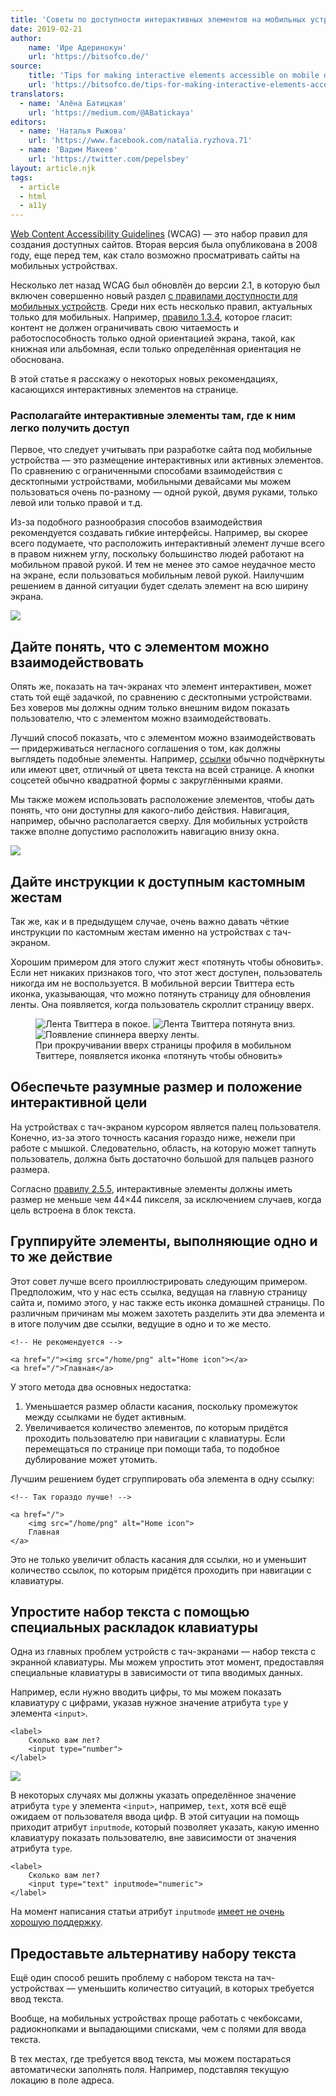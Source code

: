 ```yaml
---
title: 'Советы по доступности интерактивных элементов на мобильных устройствах'
date: 2019-02-21
author:
    name: 'Ире Адеринокун'
    url: 'https://bitsofco.de/'
source:
    title: 'Tips for making interactive elements accessible on mobile devices'
    url: 'https://bitsofco.de/tips-for-making-interactive-elements-accessible-on-mobile-devices/'
translators:
  - name: 'Алёна Батицкая'
    url: 'https://medium.com/@ABatickaya'
editors:
  - name: 'Наталья Рыжова'
    url: 'https://www.facebook.com/natalia.ryzhova.71'
  - name: 'Вадим Макеев'
    url: 'https://twitter.com/pepelsbey'
layout: article.njk
tags:
  - article
  - html
  - a11y
---
```


[Web Content Accessibility Guidelines](https://www.w3.org/TR/WCAG21/) (WCAG) — это набор правил для создания доступных сайтов. Вторая версия была опубликована в 2008 году, еще перед тем, как стало возможно просматривать сайты на мобильных устройствах.

Несколько лет назад WCAG был обновлён до версии 2.1, в которую был включен совершенно новый раздел [с правилами доступности для мобильных устройств](https://www.w3.org/TR/mobile-accessibility-mapping/). Среди них есть несколько правил, актуальных только для мобильных. Например, [правило 1.3.4](https://www.w3.org/TR/WCAG21/#orientation), которое гласит: контент не должен ограничивать свою читаемость и работоспособность только одной ориентацией экрана, такой, как книжная или альбомная, если только определённая ориентация не обоснована.

В этой статье я расскажу о некоторых новых рекомендациях, касающихся интерактивных элементов на странице.

### Располагайте интерактивные элементы там, где к ним легко получить доступ

Первое, что следует учитывать при разработке сайта под мобильные устройства — это размещение интерактивных или активных элементов. По сравнению с ограниченными способами взаимодействия с десктопными устройствами, мобильными девайсами мы можем пользоваться очень по-разному — одной рукой, двумя руками, только левой или только правой и т.д.

Из-за подобного разнообразия способов взаимодействия рекомендуется создавать гибкие интерфейсы. Например, вы скорее всего подумаете, что расположить интерактивный элемент лучше всего в правом нижнем углу, поскольку большинство людей работают на мобильном правой рукой. И тем не менее это самое неудачное место на экране, если пользоваться мобильным левой рукой. Наилучшим решением в данной ситуации будет сделать элемент на всю ширину экрана.

![](images/2.jpg)

## Дайте понять, что с элементом можно взаимодействовать

Опять же, показать на тач-экранах что элемент интерактивен, может стать той ещё задачкой, по сравнению с десктопными устройствами. Без ховеров мы должны одним только внешним видом показать пользователю, что с элементом можно взаимодействовать.

Лучший способ показать, что с элементом можно взаимодействовать — придерживаться негласного соглашения о том, как должны выглядеть подобные элементы. Например, [ссылки](https://bitsofco.de/tips-for-making-interactive-elements-accessible-on-mobile-devices/) обычно подчёркнуты или имеют цвет, отличный от цвета текста на всей странице. А кнопки соцсетей обычно квадратной формы с закруглёнными краями.

Мы также можем использовать расположение элементов, чтобы дать понять, что они доступны для какого-либо действия. Навигация, например, обычно располагается сверху. Для мобильных устройств также вполне допустимо расположить навигацию внизу окна.

![](images/3.jpg)

## Дайте инструкции к доступным кастомным жестам

Так же, как и в предыдущем случае, очень важно давать чёткие инструкции по кастомным жестам именно на устройствах с тач-экраном.

Хорошим примером для этого служит жест «потянуть чтобы обновить». Если нет никаких признаков того, что этот жест доступен, пользователь никогда им не воспользуется. В мобильной версии Твиттера есть иконка, указывающая, что можно потянуть страницу для обновления ленты. Она появляется, когда пользователь скроллит страницу вверх.

<figure>
    <img src="images/4.png" alt="Лента Твиттера в покое.">
    <img src="images/5.png" alt="Лента Твиттера потянута вниз.">
    <img src="images/6.png" alt="Появление спиннера вверху ленты.">
	<figcaption>При прокручивании вверх страницы профиля в мобильном Твиттере, появляется иконка «потянуть чтобы обновить»</figcaption>
</figure>

## Обеспечьте разумные размер и положение интерактивной цели

На устройствах с тач-экраном курсором является палец пользователя. Конечно, из-за этого точность касания гораздо ниже, нежели при работе с мышкой. Следовательно, область, на которую может тапнуть пользователь, должна быть достаточно большой для пальцев разного размера.

Согласно [правилу 2.5.5](https://www.w3.org/TR/WCAG21/#target-size), интерактивные элементы должны иметь размер не меньше чем 44×44 пикселя, за исключением случаев, когда цель встроена в блок текста.

## Группируйте элементы, выполняющие одно и то же действие

Этот совет лучше всего проиллюстрировать следующим примером. Предположим, что у нас есть ссылка, ведущая на главную страницу сайта и, помимо этого, у нас также есть иконка домашней страницы. По различным причинам мы можем захотеть разделить эти два элемента и в итоге получим две ссылки, ведущие в одно и то же место.

    <!-- Не рекомендуется -->

    <a href="/"><img src="/home/png" alt="Home icon"></a>
    <a href="/">Главная</a>

У этого метода два основных недостатка:

1. Уменьшается размер области касания, поскольку промежуток между ссылками не будет активным.
2. Увеличивается количество элементов, по которым придётся проходить пользователю при навигации с клавиатуры. Если перемещаться по странице при помощи таба, то подобное дублирование может утомить.

Лучшим решением будет сгруппировать оба элемента в одну ссылку:

    <!-- Так гораздо лучше! -->

    <a href="/">
        <img src="/home/png" alt="Home icon">
        Главная
    </a>

Это не только увеличит область касания для ссылки, но и уменьшит количество ссылок, по которым придётся проходить при навигации с клавиатуры.

## Упростите набор текста с помощью специальных раскладок клавиатуры

Одна из главных проблем устройств с тач-экранами — набор текста с экранной клавиатуры. Мы можем упростить этот момент, предоставляя специальные клавиатуры в зависимости от типа вводимых данных.

Например, если нужно вводить цифры, то мы можем показать клавиатуру с цифрами, указав нужное значение атрибута `type` у элемента `<input>`.

    <label>
        Сколько вам лет?
        <input type="number">
    </label>

![](images/7.png)

В некоторых случаях мы должны указать определённое значение атрибута `type` у элемента `<input>`, например, `text`, хотя всё ещё ожидаем от пользователя ввода цифр. В этой ситуации на помощь приходит атрибут `inputmode`, который позволяет указать, какую именно клавиатуру показать пользователю, вне зависимости от значения атрибута `type`.

    <label>
        Сколько вам лет?
        <input type="text" inputmode="numeric">
    </label>

На момент написания статьи атрибут `inputmode` [имеет не очень хорошую поддержку](https://caniuse.com/#feat=input-inputmode).

## Предоставьте альтернативу набору текста

Ещё один способ решить проблему с набором текста на тач-устройствах — уменьшить количество ситуаций, в которых требуется ввод текста.

Вообще, на мобильных устройствах проще работать с чекбоксами, радиокнопками и выпадающими списками, чем с полями для ввода текста.

В тех местах, где требуется ввод текста, мы можем постараться автоматически заполнять поля. Например, подставляя текущую локацию в поле адреса.
